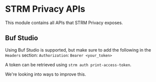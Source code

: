 # STRM Privacy APIs

This module contains all APIs that STRM Privacy exposes.

## Buf Studio

Using Buf Studio is supported, but make sure to add the following in the `Headers`
section:
`Authorization`: `Bearer <your_token>`

A token can be retrieved using `strm auth print-access-token`.

We're looking into ways to improve this.
